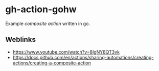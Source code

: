 # gh-action-gohw

Example *composite action* written in go.

## Weblinks

- https://www.youtube.com/watch?v=8IgNY8QT3vk
- https://docs.github.com/en/actions/sharing-automations/creating-actions/creating-a-composite-action
